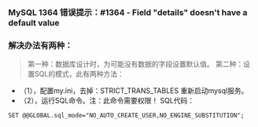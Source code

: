 ### MySQL 1364 错误提示：#1364 - Field "details" doesn't have a default value### 解决办法有两种： > 第一种：数据库设计时，为可能没有数据的字段设置默认值。> 第二种：设置SQL的模式，此有两种方法： - （1），配置my.ini，去掉：STRICT_TRANS_TABLES 重新启动mysql服务。- （2），运行SQL命令。注：此命令需要权限！ SQL代码：```SET @@GLOBAL.sql_mode="NO_AUTO_CREATE_USER,NO_ENGINE_SUBSTITUTION";```